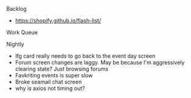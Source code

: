Backlog
* https://shopify.github.io/flash-list/

Work Queue

Nightly
* lfg card really needs to go back to the event day screen
* Forum screen changes are laggy. May be because I'm aggressively clearing state? Just browsing forums
* Favkriting events is super slow
* Broke seamail chat screen
* why is axios not timing out?
